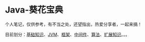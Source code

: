 # Java-葵花宝典

个人笔记，仅供参考，有不当之处，还望指出，热爱分享者，一起来搞！

目前划分：[基础知识](基础知识/基础知识总篇.md)、[JVM](JVM/JVM总篇.md)、[框架](框架/框架总篇.md)、[中间件](中间件/中间件总篇.md)、[算法](算法/算法总篇.md)、[扩展知识](扩展知识/扩展知识总篇.md)。。。

